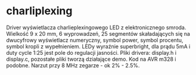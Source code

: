 # charliplexing

Driver wyświetlacza charlieplexingowego LED z elektronicznego smroda. Wielkość 9 x 20 mm, 6 wyprowadzeń, 25 segmentów skaładających się na dwucyfrowy wyświetlacz numeryczny, symbol power, symbol procentu, symbol kropli z wypełnieniem. LEDy wyraźnie superbright, dla prądu 5mA i duty cycle 1:25 jest pole do regulacji jasności.
Pliki drivera: display.h i display.c, pozostałe pliki tworzą działające demo. Kod na AVR m328 i podobne. Narzut przy 8 MHz zegarze - ok 2% - 2.5%.
